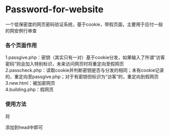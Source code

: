 # Password-for-website
一个低保密度的网页密码验证系统，基于cookie，带假页面，主要用于应付一般的网安例行审查
<h3>各个页面作用</h3>
1.passgive.php：密钥（其实只有一对）基于cookie分发，如果输入了所谓“访客密码”则会加入特别标识，未来访问网页时将重定向至假网页<br>
2.passcheck.php：读取cookie并判断密钥是否与分发的相同；未有cookie记录的，重定向至passgive.php；对于有密钥但标识为“访客”的，重定向到假网页<br>
3.new.html：被加密网页<br>
4.building.php：假网页<br>
<h3>使用方法</h3>
将
<code>
<script type="text/javascript" src="/passport/passcheck.php"></script>
</code>
添加到head中即可
